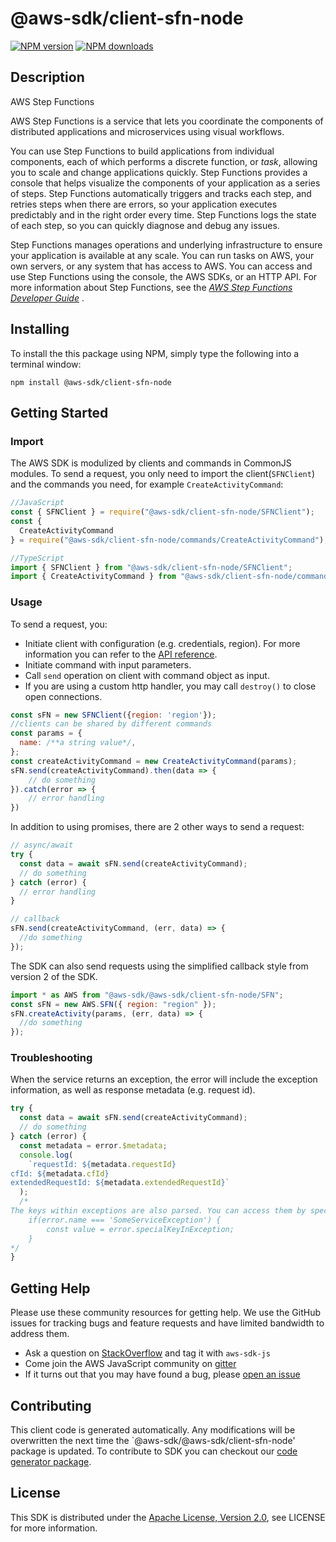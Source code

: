 # @aws-sdk/client-sfn-node

[![NPM version](https://img.shields.io/npm/v/@aws-sdk/client-sfn-node/preview.svg)](https://www.npmjs.com/package/@aws-sdk/client-sfn-node)
[![NPM downloads](https://img.shields.io/npm/dm/@aws-sdk/client-sfn-node.svg)](https://www.npmjs.com/package/@aws-sdk/client-sfn-node)

## Description

<fullname>AWS Step Functions</fullname> <p>AWS Step Functions is a service that lets you coordinate the components of distributed applications and microservices using visual workflows.</p> <p>You can use Step Functions to build applications from individual components, each of which performs a discrete function, or <i>task</i>, allowing you to scale and change applications quickly. Step Functions provides a console that helps visualize the components of your application as a series of steps. Step Functions automatically triggers and tracks each step, and retries steps when there are errors, so your application executes predictably and in the right order every time. Step Functions logs the state of each step, so you can quickly diagnose and debug any issues.</p> <p>Step Functions manages operations and underlying infrastructure to ensure your application is available at any scale. You can run tasks on AWS, your own servers, or any system that has access to AWS. You can access and use Step Functions using the console, the AWS SDKs, or an HTTP API. For more information about Step Functions, see the <i> <a href="https://docs.aws.amazon.com/step-functions/latest/dg/welcome.html">AWS Step Functions Developer Guide</a> </i>.</p>

## Installing

To install the this package using NPM, simply type the following into a terminal window:

```
npm install @aws-sdk/client-sfn-node
```

## Getting Started

### Import

The AWS SDK is modulized by clients and commands in CommonJS modules. To send a request, you only need to import the client(`SFNClient`) and the commands you need, for example `CreateActivityCommand`:

```javascript
//JavaScript
const { SFNClient } = require("@aws-sdk/client-sfn-node/SFNClient");
const {
  CreateActivityCommand
} = require("@aws-sdk/client-sfn-node/commands/CreateActivityCommand");
```

```javascript
//TypeScript
import { SFNClient } from "@aws-sdk/client-sfn-node/SFNClient";
import { CreateActivityCommand } from "@aws-sdk/client-sfn-node/commands/CreateActivityCommand";
```

### Usage

To send a request, you:

- Initiate client with configuration (e.g. credentials, region). For more information you can refer to the [API reference][].
- Initiate command with input parameters.
- Call `send` operation on client with command object as input.
- If you are using a custom http handler, you may call `destroy()` to close open connections.

```javascript
const sFN = new SFNClient({region: 'region'});
//clients can be shared by different commands
const params = {
  name: /**a string value*/,
};
const createActivityCommand = new CreateActivityCommand(params);
sFN.send(createActivityCommand).then(data => {
    // do something
}).catch(error => {
    // error handling
})
```

In addition to using promises, there are 2 other ways to send a request:

```javascript
// async/await
try {
  const data = await sFN.send(createActivityCommand);
  // do something
} catch (error) {
  // error handling
}
```

```javascript
// callback
sFN.send(createActivityCommand, (err, data) => {
  //do something
});
```

The SDK can also send requests using the simplified callback style from version 2 of the SDK.

```javascript
import * as AWS from "@aws-sdk/@aws-sdk/client-sfn-node/SFN";
const sFN = new AWS.SFN({ region: "region" });
sFN.createActivity(params, (err, data) => {
  //do something
});
```

### Troubleshooting

When the service returns an exception, the error will include the exception information, as well as response metadata (e.g. request id).

```javascript
try {
  const data = await sFN.send(createActivityCommand);
  // do something
} catch (error) {
  const metadata = error.$metadata;
  console.log(
    `requestId: ${metadata.requestId}
cfId: ${metadata.cfId}
extendedRequestId: ${metadata.extendedRequestId}`
  );
  /*
The keys within exceptions are also parsed. You can access them by specifying exception names:
    if(error.name === 'SomeServiceException') {
        const value = error.specialKeyInException;
    }
*/
}
```

## Getting Help

Please use these community resources for getting help. We use the GitHub issues for tracking bugs and feature requests and have limited bandwidth to address them.

- Ask a question on [StackOverflow](https://stackoverflow.com/questions/tagged/aws-sdk-js) and tag it with `aws-sdk-js`
- Come join the AWS JavaScript community on [gitter](https://gitter.im/aws/aws-sdk-js-v3)
- If it turns out that you may have found a bug, please [open an issue](https://github.com/aws/aws-sdk-js-v3/issues)

## Contributing

This client code is generated automatically. Any modifications will be overwritten the next time the `@aws-sdk/@aws-sdk/client-sfn-node' package is updated. To contribute to SDK you can checkout our [code generator package][].

## License

This SDK is distributed under the
[Apache License, Version 2.0](http://www.apache.org/licenses/LICENSE-2.0),
see LICENSE for more information.

[code generator package]: https://github.com/aws/aws-sdk-js-v3/tree/master/packages/service-types-generator
[api reference]: https://docs.aws.amazon.com/AWSJavaScriptSDK/latest/
